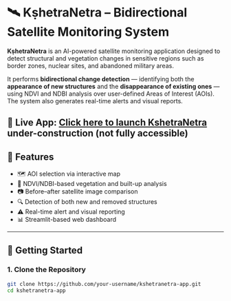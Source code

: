 # 🛰️ KṣhetraNetra – Bidirectional Satellite Monitoring System

**KṣhetraNetra** is an AI-powered satellite monitoring application designed to detect structural and vegetation changes in sensitive regions such as border zones, nuclear sites, and abandoned military areas.

It performs **bidirectional change detection** — identifying both the **appearance of new structures** and the **disappearance of existing ones** — using NDVI and NDBI analysis over user-defined Areas of Interest (AOIs). The system also generates real-time alerts and visual reports.

🚀 **Live App**: [Click here to launch KshetraNetra](https://kshetranetra.streamlit.app/)
under-construction (not fully accessible)
---

## 🔧 Features

- 🗺️ AOI selection via interactive map  
- 🌱 NDVI/NDBI-based vegetation and built-up analysis  
- 📷 Before–after satellite image comparison  
- 🔍 Detection of both new and removed structures  
- ⚠️ Real-time alert and visual reporting  
- 📊 Streamlit-based web dashboard  

---

## 🚀 Getting Started

### 1. Clone the Repository
```bash
git clone https://github.com/your-username/kshetranetra-app.git
cd kshetranetra-app
